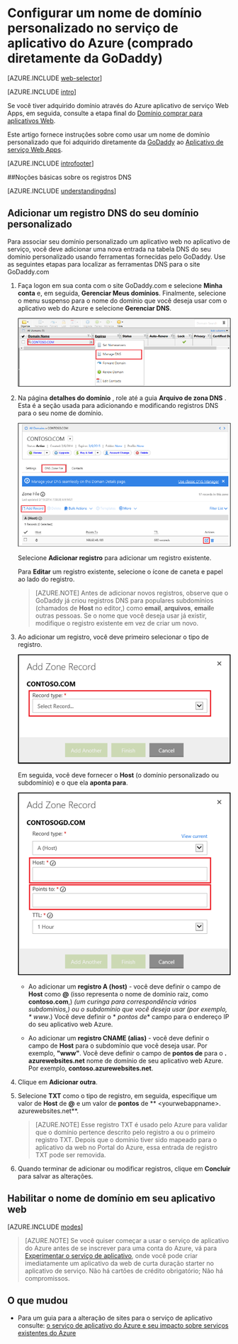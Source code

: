 <properties
    pageTitle="Configurar um nome de domínio personalizado no serviço de aplicativo do Azure (GoDaddy)"
    description="Saiba como usar um nome de domínio do GoDaddy ao Azure Web Apps"
    services="app-service"
    documentationCenter=""
    authors="erikre"
    manager="wpickett"
    editor="jimbe"/>

<tags
    ms.service="app-service"
    ms.workload="na"
    ms.tgt_pltfrm="na"
    ms.devlang="na"
    ms.topic="article"
    ms.date="01/12/2016"
    ms.author="cephalin"/>

# <a name="configure-a-custom-domain-name-in-azure-app-service-purchased-directly-from-godaddy"></a>Configurar um nome de domínio personalizado no serviço de aplicativo do Azure (comprado diretamente da GoDaddy)

[AZURE.INCLUDE [web-selector](../../includes/websites-custom-domain-selector.md)]

[AZURE.INCLUDE [intro](../../includes/custom-dns-web-site-intro.md)]

Se você tiver adquirido domínio através do Azure aplicativo de serviço Web Apps, em seguida, consulte a etapa final do [Domínio comprar para aplicativos Web](custom-dns-web-site-buydomains-web-app.md).

Este artigo fornece instruções sobre como usar um nome de domínio personalizado que foi adquirido diretamente da [GoDaddy](https://godaddy.com) ao [Aplicativo de serviço Web Apps](http://go.microsoft.com/fwlink/?LinkId=529714).

[AZURE.INCLUDE [introfooter](../../includes/custom-dns-web-site-intro-notes.md)]

<a name="understanding-records"></a>
##<a name="understanding-dns-records"></a>Noções básicas sobre os registros DNS

[AZURE.INCLUDE [understandingdns](../../includes/custom-dns-web-site-understanding-dns-raw.md)]

<a name="bkmk_configurecname"></a>
## <a name="add-a-dns-record-for-your-custom-domain"></a>Adicionar um registro DNS do seu domínio personalizado

Para associar seu domínio personalizado um aplicativo web no aplicativo de serviço, você deve adicionar uma nova entrada na tabela DNS do seu domínio personalizado usando ferramentas fornecidas pelo GoDaddy. Use as seguintes etapas para localizar as ferramentas DNS para o site GoDaddy.com

1. Faça logon em sua conta com o site GoDaddy.com e selecione **Minha conta** e, em seguida, **Gerenciar Meus domínios**. Finalmente, selecione o menu suspenso para o nome do domínio que você deseja usar com o aplicativo web do Azure e selecione **Gerenciar DNS**.

    ![página de domínio personalizado para GoDaddy](./media/web-sites-godaddy-custom-domain-name/godaddy-customdomain.png)

2. Na página **detalhes do domínio** , role até a guia **Arquivo de zona DNS** . Esta é a seção usada para adicionando e modificando registros DNS para o seu nome de domínio.

    ![Guia de arquivo de zona DNS](./media/web-sites-godaddy-custom-domain-name/godaddy-zonetab.png)

    Selecione **Adicionar registro** para adicionar um registro existente.

    Para **Editar** um registro existente, selecione o ícone de caneta e papel ao lado do registro.

    > [AZURE.NOTE] Antes de adicionar novos registros, observe que o GoDaddy já criou registros DNS para populares subdomínios (chamados de **Host** no editor,) como **email**, **arquivos**, **email**e outras pessoas. Se o nome que você deseja usar já existir, modifique o registro existente em vez de criar um novo.

4. Ao adicionar um registro, você deve primeiro selecionar o tipo de registro.

    ![Selecione o tipo de registro](./media/web-sites-godaddy-custom-domain-name/godaddy-selectrecordtype.png)

    Em seguida, você deve fornecer o **Host** (o domínio personalizado ou subdomínio) e o que ela **aponta para**.

    ![Adicionar registro de zona](./media/web-sites-godaddy-custom-domain-name/godaddy-addzonerecord.png)

    * Ao adicionar um **registro A (host)** - você deve definir o campo de **Host** como **@** (isso representa o nome de domínio raiz, como **contoso.com**,) *(um curinga para correspondência vários subdomínios,) ou o subdomínio que você deseja usar (por exemplo, * *www**.) Você deve definir o * *pontos de** campo para o endereço IP do seu aplicativo web Azure.

    * Ao adicionar um **registro CNAME (alias)** - você deve definir o campo de **Host** para o subdomínio que você deseja usar. Por exemplo, **"www"**. Você deve definir o campo de **pontos de** para o **. azurewebsites.net** nome de domínio de seu aplicativo web Azure. Por exemplo, **contoso.azurewebsites.net**.

5. Clique em **Adicionar outra**.
6. Selecione **TXT** como o tipo de registro, em seguida, especifique um valor de **Host** de **@** e um valor de **pontos** de ** &lt;yourwebappname&gt;. azurewebsites.net**.

    > [AZURE.NOTE] Esse registro TXT é usado pelo Azure para validar que o domínio pertence descrito pelo registro a ou o primeiro registro TXT. Depois que o domínio tiver sido mapeado para o aplicativo da web no Portal do Azure, essa entrada de registro TXT pode ser removida.

5. Quando terminar de adicionar ou modificar registros, clique em **Concluir** para salvar as alterações.

<a name="enabledomain"></a>
## <a name="enable-the-domain-name-on-your-web-app"></a>Habilitar o nome de domínio em seu aplicativo web

[AZURE.INCLUDE [modes](../../includes/custom-dns-web-site-enable-on-web-site.md)]

>[AZURE.NOTE] Se você quiser começar a usar o serviço de aplicativo do Azure antes de se inscrever para uma conta do Azure, vá para [Experimentar o serviço de aplicativo](http://go.microsoft.com/fwlink/?LinkId=523751), onde você pode criar imediatamente um aplicativo da web de curta duração starter no aplicativo de serviço. Não há cartões de crédito obrigatório; Não há compromissos.

## <a name="whats-changed"></a>O que mudou
* Para um guia para a alteração de sites para o serviço de aplicativo consulte: [o serviço de aplicativo do Azure e seu impacto sobre serviços existentes do Azure](http://go.microsoft.com/fwlink/?LinkId=529714)
